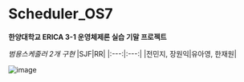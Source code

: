 # Scheduler_OS7

**한양대학교 ERICA 3-1 운영체제론 실습 기말 프로젝트**

_범용스케줄러 2개 구현_
|SJF|RR|
|:---:|:---:|
|전민지, 장원익|유아영, 한재원|

![image](https://user-images.githubusercontent.com/93467085/178137162-b36d9ef7-3b2f-45db-9a5f-3efd14a0ea6d.png)
